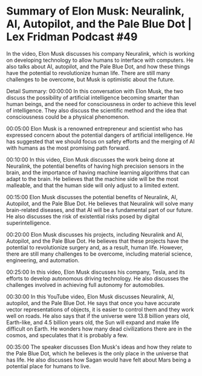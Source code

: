 # Summary of Elon Musk: Neuralink, AI, Autopilot, and the Pale Blue Dot | Lex Fridman Podcast #49

In the video, Elon Musk discusses his company Neuralink, which is working on developing technology to allow humans to interface with computers. He also talks about AI, autopilot, and the Pale Blue Dot, and how these things have the potential to revolutionize human life. There are still many challenges to be overcome, but Musk is optimistic about the future.

Detail Summary: 
00:00:00
In this conversation with Elon Musk, the two discuss the possibility of artificial intelligence becoming smarter than human beings, and the need for consciousness in order to achieve this level of intelligence. They also discuss the scientific method and the idea that consciousness could be a physical phenomenon.

00:05:00
Elon Musk is a renowned entrepreneur and scientist who has expressed concern about the potential dangers of artificial intelligence. He has suggested that we should focus on safety efforts and the merging of AI with humans as the most promising path forward.

00:10:00
In this video, Elon Musk discusses the work being done at Neuralink, the potential benefits of having high precision sensors in the brain, and the importance of having machine learning algorithms that can adapt to the brain. He believes that the machine side will be the most malleable, and that the human side will only adjust to a limited extent.

00:15:00
Elon Musk discusses the potential benefits of Neuralink, AI, Autopilot, and the Pale Blue Dot. He believes that Neuralink will solve many brain-related diseases, and that AI will be a fundamental part of our future. He also discusses the risk of existential risks posed by digital superintelligence.

00:20:00
Elon Musk discusses his projects, including Neuralink and AI, Autopilot, and the Pale Blue Dot. He believes that these projects have the potential to revolutionize surgery and, as a result, human life. However, there are still many challenges to be overcome, including material science, engineering, and automation.

00:25:00
In this video, Elon Musk discusses his company, Tesla, and its efforts to develop autonomous driving technology. He also discusses the challenges involved in achieving full autonomy for automobiles.

00:30:00
In this YouTube video, Elon Musk discusses Neuralink, AI, autopilot, and the Pale Blue Dot. He says that once you have accurate vector representations of objects, it is easier to control them and they work well on roads. He also says that if the universe were 13.8 billion years old, Earth-like, and 4.5 billion years old, the Sun will expand and make life difficult on Earth. He wonders how many dead civilizations there are in the cosmos, and speculates that it is probably a few.

00:35:00
The speaker discusses Elon Musk's ideas and how they relate to the Pale Blue Dot, which he believes is the only place in the universe that has life. He also discusses how Sagan would have felt about Mars being a potential place for humans to live.

